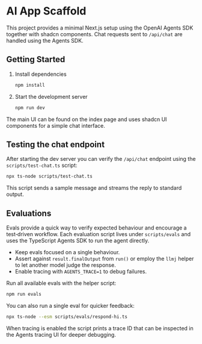 # AI App Scaffold

This project provides a minimal Next.js setup using the OpenAI Agents SDK together with shadcn components. Chat requests sent to `/api/chat` are handled using the Agents SDK.

## Getting Started

1. Install dependencies
   ```bash
   npm install
   ```
2. Start the development server
   ```bash
   npm run dev
   ```

The main UI can be found on the index page and uses shadcn UI components for a simple chat interface.

## Testing the chat endpoint

After starting the dev server you can verify the `/api/chat` endpoint using the
`scripts/test-chat.ts` script:

```bash
npx ts-node scripts/test-chat.ts
```

This script sends a sample message and streams the reply to standard output.

## Evaluations

Evals provide a quick way to verify expected behaviour and encourage a
test‑driven workflow. Each evaluation script lives under `scripts/evals` and
uses the TypeScript Agents SDK to run the agent directly.

- Keep evals focused on a single behaviour.
- Assert against `result.finalOutput` from `run()` or employ the `llmj` helper
  to let another model judge the response.
- Enable tracing with `AGENTS_TRACE=1` to debug failures.

Run all available evals with the helper script:

```bash
npm run evals
```

You can also run a single eval for quicker feedback:

```bash
npx ts-node --esm scripts/evals/respond-hi.ts
```

When tracing is enabled the script prints a trace ID that can be inspected in
the Agents tracing UI for deeper debugging.
